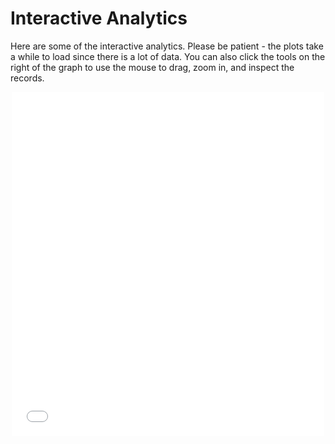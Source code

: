 # Interactive Analytics

Here are some of the interactive analytics.
Please be patient - the plots take a while to load since there is a lot of data.
You can also click the tools on the right of the graph to use the mouse
to drag, zoom in, and inspect the records.

<iframe src="interactivenumpeoplegraph.html"
        sandbox="allow-same-origin allow-scripts"
        width="900"
        height="550"
        scrolling="no"
        seamless="seamless"
        frameborder="0" style="display: block; margin-left: auto; margin-right: auto; width: 500">
</iframe>